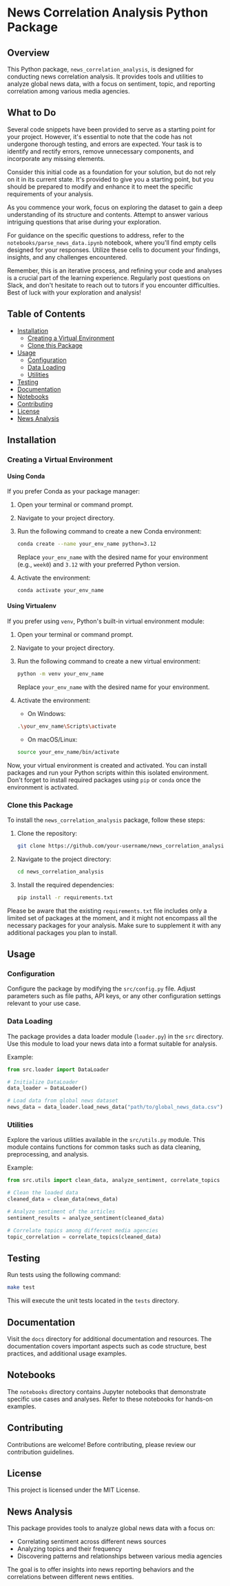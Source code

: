 # News Correlation Analysis Python Package

## Overview

This Python package, `news_correlation_analysis`, is designed for conducting news correlation analysis. It provides tools and utilities to analyze global news data, with a focus on sentiment, topic, and reporting correlation among various media agencies.

## What to Do

Several code snippets have been provided to serve as a starting point for your project. However, it's essential to note that the code has not undergone thorough testing, and errors are expected. Your task is to identify and rectify errors, remove unnecessary components, and incorporate any missing elements.

Consider this initial code as a foundation for your solution, but do not rely on it in its current state. It's provided to give you a starting point, but you should be prepared to modify and enhance it to meet the specific requirements of your analysis.

As you commence your work, focus on exploring the dataset to gain a deep understanding of its structure and contents. Attempt to answer various intriguing questions that arise during your exploration.

For guidance on the specific questions to address, refer to the `notebooks/parse_news_data.ipynb` notebook, where you'll find empty cells designed for your responses. Utilize these cells to document your findings, insights, and any challenges encountered.

Remember, this is an iterative process, and refining your code and analyses is a crucial part of the learning experience. Regularly post questions on Slack, and don't hesitate to reach out to tutors if you encounter difficulties. Best of luck with your exploration and analysis!

## Table of Contents

- [Installation](#installation)
  - [Creating a Virtual Environment](#creating-a-virtual-environment)
  - [Clone this Package](#clone-this-package)
- [Usage](#usage)
  - [Configuration](#configuration)
  - [Data Loading](#data-loading)
  - [Utilities](#utilities)
- [Testing](#testing)
- [Documentation](#documentation)
- [Notebooks](#notebooks)
- [Contributing](#contributing)
- [License](#license)
- [News Analysis](#news-analysis)

## Installation

### Creating a Virtual Environment

#### Using Conda

If you prefer Conda as your package manager:

1. Open your terminal or command prompt.

2. Navigate to your project directory.

3. Run the following command to create a new Conda environment:

   ```bash
   conda create --name your_env_name python=3.12
   ```

   Replace `your_env_name` with the desired name for your environment (e.g., `week0`) and `3.12` with your preferred Python version.

4. Activate the environment:

   ```bash
   conda activate your_env_name
   ```

#### Using Virtualenv

If you prefer using `venv`, Python's built-in virtual environment module:

1. Open your terminal or command prompt.

2. Navigate to your project directory.

3. Run the following command to create a new virtual environment:

   ```bash
   python -m venv your_env_name
   ```

   Replace `your_env_name` with the desired name for your environment.

4. Activate the environment:

   - On Windows:

   ```bash
   .\your_env_name\Scripts\activate
   ```

   - On macOS/Linux:

   ```bash
   source your_env_name/bin/activate
   ```

Now, your virtual environment is created and activated. You can install packages and run your Python scripts within this isolated environment. Don't forget to install required packages using `pip` or `conda` once the environment is activated.

### Clone this Package

To install the `news_correlation_analysis` package, follow these steps:

1. Clone the repository:

   ```bash
   git clone https://github.com/your-username/news_correlation_analysis.git
   ```

2. Navigate to the project directory:

   ```bash
   cd news_correlation_analysis
   ```

3. Install the required dependencies:

   ```bash
   pip install -r requirements.txt
   ```

Please be aware that the existing `requirements.txt` file includes only a limited set of packages at the moment, and it might not encompass all the necessary packages for your analysis. Make sure to supplement it with any additional packages you plan to install.

## Usage

### Configuration

Configure the package by modifying the `src/config.py` file. Adjust parameters such as file paths, API keys, or any other configuration settings relevant to your use case.

### Data Loading

The package provides a data loader module (`loader.py`) in the `src` directory. Use this module to load your news data into a format suitable for analysis.

Example:

```python
from src.loader import DataLoader

# Initialize DataLoader
data_loader = DataLoader()

# Load data from global news dataset
news_data = data_loader.load_news_data("path/to/global_news_data.csv")
```

### Utilities

Explore the various utilities available in the `src/utils.py` module. This module contains functions for common tasks such as data cleaning, preprocessing, and analysis.

Example:

```python
from src.utils import clean_data, analyze_sentiment, correlate_topics

# Clean the loaded data
cleaned_data = clean_data(news_data)

# Analyze sentiment of the articles
sentiment_results = analyze_sentiment(cleaned_data)

# Correlate topics among different media agencies
topic_correlation = correlate_topics(cleaned_data)
```

## Testing

Run tests using the following command:

```bash
make test
```

This will execute the unit tests located in the `tests` directory.

## Documentation

Visit the `docs` directory for additional documentation and resources. The documentation covers important aspects such as code structure, best practices, and additional usage examples.

## Notebooks

The `notebooks` directory contains Jupyter notebooks that demonstrate specific use cases and analyses. Refer to these notebooks for hands-on examples.

## Contributing

Contributions are welcome! Before contributing, please review our contribution guidelines.

## License

This project is licensed under the MIT License.

## News Analysis

This package provides tools to analyze global news data with a focus on:

- Correlating sentiment across different news sources
- Analyzing topics and their frequency
- Discovering patterns and relationships between various media agencies

The goal is to offer insights into news reporting behaviors and the correlations between different news entities.
